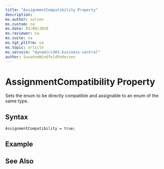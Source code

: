```yaml
---
title: "AssignmentCompatibility Property"
description:
ms.author: solsen
ms.custom: na
ms.date: 03/09/2020
ms.reviewer: na
ms.suite: na
ms.tgt_pltfrm: na
ms.topic: article
ms.service: "dynamics365-business-central"
author: SusanneWindfeldPedersen
---
```


# AssignmentCompatibility Property
Sets the enum to be directly compatible and assignable to an enum of the same type.

## Syntax

```
AssignmentCompatibility = true;
```

## Example
<!--
```
SalesOrder.DocumentType := PurchaseOrder.DocumentType;
```
-->
## See Also
